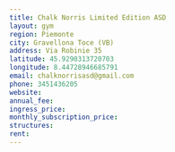 ```yaml
---
title: Chalk Norris Limited Edition ASD
layout: gym
region: Piemonte
city: Gravellona Toce (VB)
address: Via Robinie 35
latitude: 45.9290313720703
longitude: 8.44728946685791
email: chalknorrisasd@gmail.com
phone: 3451436205
website: 
annual_fee: 
ingress_price: 
monthly_subscription_price: 
structures: 
rent: 
---
```


